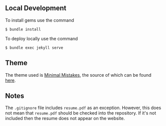 ## Local Development
To install gems use the command
```
$ bundle install
```

To deploy locally use the command
```
$ bundle exec jekyll serve
```

## Theme
The theme used is [Minimal Mistakes](https://mmistakes.github.io/minimal-mistakes/), the source of which can be found [here](https://github.com/mmistakes/minimal-mistakes/tree/master/).

## Notes
The `.gitignore` file includes `resume.pdf` as an exception.
However, this does not mean that `resume.pdf` should be checked into the repository.
If it's not included then the resume does not appear on the website.
